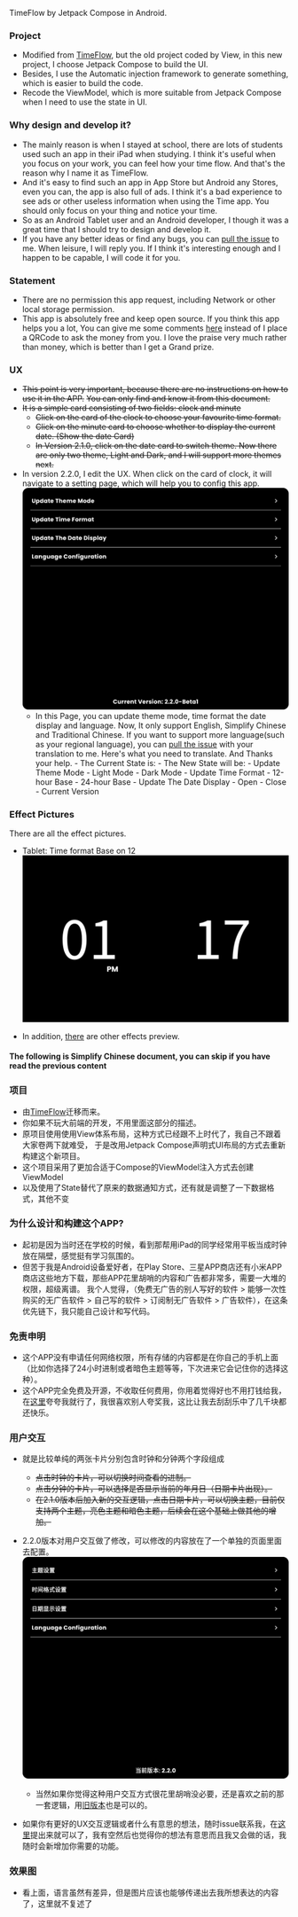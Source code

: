 TimeFlow by Jetpack Compose in Android.

### Project

- Modified from [TimeFlow](https://github.com/DIPENG-XU/TimeFlow), but the old project coded by
  View, in this new project, I choose Jetpack Compose to build the UI.
- Besides, I use the Automatic injection framework to generate something, which is easier to build
  the code.
- Recode the ViewModel, which is more suitable from Jetpack Compose when I need to use the state in
  UI.

### Why design and develop it?

- The mainly reason is when I stayed at school, there are lots of students used such an app in their
  iPad when studying. I think it's useful when you focus on your work, you can feel how your time
  flow. And that's the reason why I name it as TimeFlow.
- And it's easy to find such an app in App Store but Android any Stores, even you can, the app is
  also full of ads.
  I think it's a bad experience to see ads or other useless information when using the Time app.
  You should only focus on your thing and notice your time.
- So as an Android Tablet user and an Android developer, I though it was a great time that I should
  try to design and develop it.
- If you have any better ideas or find any bugs, you
  can [pull the issue](https://github.com/DIPENG-XU/TimeFlow-By-Compose/issues/new) to me. When
  leisure, I will reply you. If I think it's interesting enough and I happen to be capable, I will
  code it for you.

### Statement

- There are no permission this app request, including Network or other local storage permission.
- This app is absolutely free and keep open source. If you think this app helps you a lot, You can give me some comments [here](https://github.com/DIPENG-XU/TimeFlow-By-Compose/issues/new) instead of I place a QRCode to ask the money from you.
  I love the praise very much rather than money, which is better than I get a Grand prize.

### UX

- ~~This point is very important, because there are no instructions on how to use it in the APP.~~
  ~~You can only find and know it from this document.~~
- ~~It is a simple card consisting of two fields: clock and minute~~
    - ~~Click on the card of the clock to choose your favourite time format.~~
    - ~~Click on the minute card to choose whether to display the current date. (Show the date
      Card)~~
    - ~~In Version 2.1.0, click on the date card to switch theme. Now there are only two theme,
      Light and Dark, and I will support more themes next.~~
- In version 2.2.0, I edit the UX. When click on the card of clock, it will navigate to a setting
  page, which will help you to config this app.
  ![IMAGE_FOR_SETTING_PAGE](show_img/english_setting_page.png)
  - In this Page, you can update theme mode, time format the date display and language. Now, It only support English, Simplify Chinese and Traditional Chinese. If you want to support more language(such as your regional language), you can [pull the issue](https://github.com/DIPENG-XU/TimeFlow-By-Compose/issues/new) with your translation to me. Here's what you need to translate. And Thanks your help.
        - The Current State is:
        - The New State will be:
        - Update Theme Mode
        - Light Mode
        - Dark Mode
        - Update Time Format
        - 12-hour Base
        - 24-hour Base
        - Update The Date Display
        - Open
        - Close
        - Current Version

### Effect Pictures

There are all the effect pictures.

- Tablet: Time format Base on 12
  ![IMAGE1](show_img/img1.png)

- In addition, [there](show_img) are other effects preview.

#### The following is Simplify Chinese document, you can skip if you have read the previous content

### 项目

- 由[TimeFlow](https://github.com/DIPENG-XU/TimeFlow)迁移而来。
- 你如果不玩大前端的开发，不用里面这部分的描述。
- 原项目使用使用View体系布局，这种方式已经跟不上时代了，我自己不跟着大家卷两下就难受，
  于是改用Jetpack Compose声明式UI布局的方式去重新构建这个新项目。
- 这个项目采用了更加合适于Compose的ViewModel注入方式去创建ViewModel
- 以及使用了State替代了原来的数据通知方式，还有就是调整了一下数据格式，其他不变

### 为什么设计和构建这个APP?

- 起初是因为当时还在学校的时候，看到那帮用iPad的同学经常用平板当成时钟放在隔壁，感觉挺有学习氛围的。
- 但苦于我是Android设备爱好者，在Play Store、三星APP商店还有小米APP商店这些地方下载，那些APP花里胡哨的内容和广告都非常多，需要一大堆的权限，超级离谱。
  我个人觉得，（免费无广告的别人写好的软件 > 能够一次性购买的无广告软件 > 自己写的软件 >
  订阅制无广告软件 > 广告软件），在这条优先链下，我只能自己设计和写代码。

### 免责申明

- 这个APP没有申请任何网络权限，所有存储的内容都是在你自己的手机上面（比如你选择了24小时进制或者暗色主题等等，下次进来它会记住你的选择这种）。
- 这个APP完全免费及开源，不收取任何费用，你用着觉得好也不用打钱给我，在[这里](https://github.com/DIPENG-XU/TimeFlow-By-Compose/issues/new)夸夸我就行了，我很喜欢别人夸奖我，这比让我去刮刮乐中了几千块都还快乐。

### 用户交互

- 就是比较单纯的两张卡片分别包含时钟和分钟两个字段组成
    - ~~点击时钟的卡片，可以切换时间查看的进制。~~
    - ~~点击分钟的卡片，可以选择是否显示当前的年月日（日期卡片出现）。~~
    - ~~在2.1.0版本后加入新的交互逻辑，点击日期卡片，可以切换主题，目前仅支持两个主题，亮色主题和暗色主题，后续会在这个基础上做其他的增加。~~

- 2.2.0版本对用户交互做了修改，可以修改的内容放在了一个单独的页面里面去配置。
![IMAGE_SIMPLIFY_CHINESE_SETTING_PAGE](show_img/simplify_chinese_setting_page.png)
  - 当然如果你觉得这种用户交互方式很花里胡哨没必要，还是喜欢之前的那一套逻辑，用[旧版本](https://github.com/DIPENG-XU/TimeFlow-By-Compose/releases/tag/v-2.1.2)也是可以的。

- 如果你有更好的UX交互逻辑或者什么有意思的想法，随时issue联系我，在[这里](https://github.com/DIPENG-XU/TimeFlow-By-Compose/issues/new)提出来就可以了，我有空然后也觉得你的想法有意思而且我又会做的话，我随时会新增加你需要的功能。

### 效果图

- 看上面，语言虽然有差异，但是图片应该也能够传递出去我所想表达的内容了，这里就不复述了